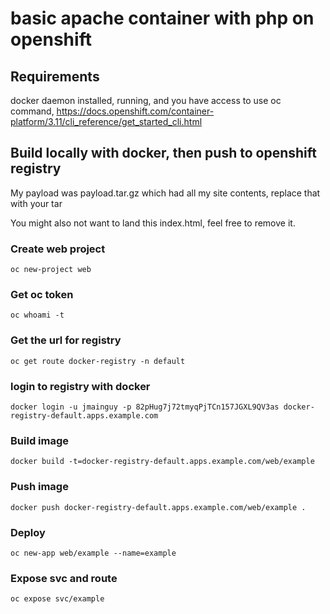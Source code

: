 # basic apache container with php on openshift
## Requirements
docker daemon installed, running, and you have access to use
oc command, https://docs.openshift.com/container-platform/3.11/cli_reference/get_started_cli.html
## Build locally with docker, then push to openshift registry
My payload was payload.tar.gz which had all my site contents, replace that with your tar

You might also not want to land this index.html, feel free to remove it.
### Create web project
```oc new-project web```
### Get oc token
```oc whoami -t```
### Get the url for registry
```oc get route docker-registry -n default```
### login to registry with docker
```docker login -u jmainguy -p 82pHug7j72tmyqPjTCn157JGXL9QV3as docker-registry-default.apps.example.com``` 
### Build image
```docker build -t=docker-registry-default.apps.example.com/web/example```
### Push image
```docker push docker-registry-default.apps.example.com/web/example .```
### Deploy
```oc new-app web/example --name=example```
### Expose svc and route
```oc expose svc/example```
